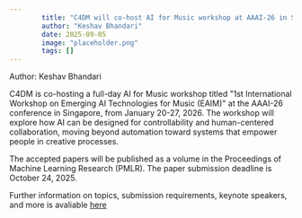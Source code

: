 ```yaml
---
        title: "C4DM will co-host AI for Music workshop at AAAI-26 in Singapore"
        author: "Keshav Bhandari"
        date: 2025-09-05
        image: "placeholder.png"
        tags: []
---
```


Author: Keshav Bhandari

C4DM is co-hosting a full-day AI for Music workshop titled "1st International Workshop on Emerging AI Technologies for Music (EAIM)" at the AAAI-26 conference in Singapore, from January 20-27, 2026. The workshop will explore how AI can be designed for controllability and human-centered collaboration, moving beyond automation toward systems that empower people in creative processes.

The accepted papers will be published as a volume in the Proceedings of Machine Learning Research (PMLR). The paper submission deadline is October 24, 2025.

Further information on topics, submission requirements, keynote speakers, and more is avaliable [here](https://amaai-lab.github.io/EAIM2026/)